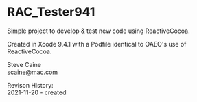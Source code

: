 #  RAC_Tester941

Simple project to develop & test new code using ReactiveCocoa.

Created in Xcode 9.4.1 with a Podfile identical to OAEO's use of ReactiveCocoa.

Steve Caine<br>
scaine@mac.com<br>

Revison History:<br>
2021-11-20 - created<br>

